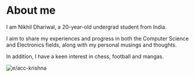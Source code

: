 # About me
I am Nikhil Dhariwal, a 20-year-old undergrad student from India. 

I aim to share my experiences and progress in both the Computer Science and Electronics fields, 
along with my personal musings and thoughts.

In addition, I have a keen interest in chess, football and mangas.

![e/acc-krishna](https://i.ibb.co/JFst6n3/profile.png)
